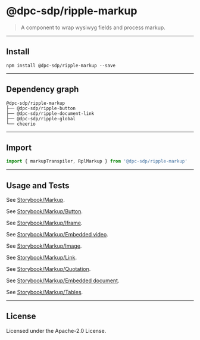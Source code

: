 # @dpc-sdp/ripple-markup

> A component to wrap wysiwyg fields and process markup.

--------------------------------------------------------------------------------

## Install

```shell
npm install @dpc-sdp/ripple-markup --save
```

--------------------------------------------------------------------------------

## Dependency graph

```shell
@dpc-sdp/ripple-markup
├── @dpc-sdp/ripple-button
├── @dpc-sdp/ripple-document-link
├── @dpc-sdp/ripple-global
└── cheerio
```

--------------------------------------------------------------------------------

## Import

```js
import { markupTranspiler, RplMarkup } from '@dpc-sdp/ripple-markup'
```

--------------------------------------------------------------------------------

## Usage and Tests

See [Storybook/Markup](https://ripple.sdp.vic.gov.au/?selectedKind=Organisms/Markup&selectedStory=Markup).

See [Storybook/Markup/Button](https://ripple.sdp.vic.gov.au/?selectedKind=Organisms/Markup&selectedStory=Markup/Button).

See [Storybook/Markup/Iframe](https://ripple.sdp.vic.gov.au/?selectedKind=Organisms/Markup&selectedStory=Markup/Iframe).

See [Storybook/Markup/Embedded video](https://ripple.sdp.vic.gov.au/?selectedKind=Organisms/Markup&selectedStory=Markup/Embedded%20video).

See [Storybook/Markup/Image](https://ripple.sdp.vic.gov.au/?selectedKind=Organisms/Markup&selectedStory=Markup/Image).

See [Storybook/Markup/Link](https://ripple.sdp.vic.gov.au/?selectedKind=Organisms/Markup&selectedStory=Markup/Link).

See [Storybook/Markup/Quotation](https://ripple.sdp.vic.gov.au/?selectedKind=Organisms/Markup&selectedStory=Markup/Quotation).

See [Storybook/Markup/Embedded document](https://ripple.sdp.vic.gov.au/?selectedKind=Organisms/Markup&selectedStory=Markup/Embedded%20document).

See [Storybook/Markup/Tables](https://ripple.sdp.vic.gov.au/?selectedKind=Organisms/Markup&selectedStory=Markup/Tables).

--------------------------------------------------------------------------------

## License

Licensed under the Apache-2.0 License.
